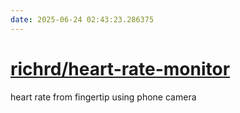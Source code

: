 ```yaml
---
date: 2025-06-24 02:43:23.286375
---
```


# [richrd/heart-rate-monitor](https://github.com/richrd/heart-rate-monitor)

heart rate from fingertip using phone camera